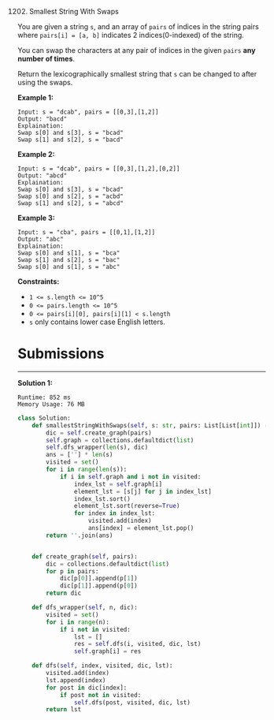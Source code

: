 1202. Smallest String With Swaps

You are given a string `s`, and an array of `pairs` of indices in the string pairs where `pairs[i] = [a, b]` indicates 2 indices(0-indexed) of the string.

You can swap the characters at any pair of indices in the given `pairs` **any number of times**.

Return the lexicographically smallest string that `s` can be changed to after using the swaps.

 

**Example 1:**
```
Input: s = "dcab", pairs = [[0,3],[1,2]]
Output: "bacd"
Explaination: 
Swap s[0] and s[3], s = "bcad"
Swap s[1] and s[2], s = "bacd"
```

**Example 2:**
```
Input: s = "dcab", pairs = [[0,3],[1,2],[0,2]]
Output: "abcd"
Explaination: 
Swap s[0] and s[3], s = "bcad"
Swap s[0] and s[2], s = "acbd"
Swap s[1] and s[2], s = "abcd"
```

**Example 3:**
```
Input: s = "cba", pairs = [[0,1],[1,2]]
Output: "abc"
Explaination: 
Swap s[0] and s[1], s = "bca"
Swap s[1] and s[2], s = "bac"
Swap s[0] and s[1], s = "abc"
```

**Constraints:**

* `1 <= s.length <= 10^5`
* `0 <= pairs.length <= 10^5`
* `0 <= pairs[i][0], pairs[i][1] < s.length`
* `s` only contains lower case English letters.

# Submissions
---
**Solution 1:**
```
Runtime: 852 ms
Memory Usage: 76 MB
```
```python
class Solution:
    def smallestStringWithSwaps(self, s: str, pairs: List[List[int]]) -> str:
        dic = self.create_graph(pairs)
        self.graph = collections.defaultdict(list)
        self.dfs_wrapper(len(s), dic)
        ans = [''] * len(s)
        visited = set()
        for i in range(len(s)):
            if i in self.graph and i not in visited:
                index_lst = self.graph[i]
                element_lst = [s[j] for j in index_lst]
                index_lst.sort()
                element_lst.sort(reverse=True)
                for index in index_lst:
                    visited.add(index)
                    ans[index] = element_lst.pop()
        return ''.join(ans)


    def create_graph(self, pairs):
        dic = collections.defaultdict(list)
        for p in pairs:
            dic[p[0]].append(p[1])
            dic[p[1]].append(p[0])
        return dic

    def dfs_wrapper(self, n, dic):
        visited = set()
        for i in range(n):
            if i not in visited:
                lst = []
                res = self.dfs(i, visited, dic, lst)
                self.graph[i] = res

    def dfs(self, index, visited, dic, lst):
        visited.add(index)
        lst.append(index)
        for post in dic[index]:
            if post not in visited:
                self.dfs(post, visited, dic, lst)
        return lst
```